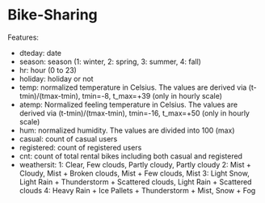 # Bike-Sharing

Features: 

- dteday: date
- season: season (1: winter, 2: spring, 3: summer, 4: fall)
- hr: hour (0 to 23)
- holiday: holiday or not
- temp: normalized temperature in Celsius. The values are derived via (t-tmin)/(tmax-tmin), tmin=-8, t_max=+39 (only in hourly scale)
- atemp: Normalized feeling temperature in Celsius. The values are derived via (t-tmin)/(tmax-tmin), tmin=-16, t_max=+50 (only in hourly scale)
- hum: normalized humidity. The values are divided into 100 (max)
- casual: count of casual users
- registered: count of registered users
- cnt: count of total rental bikes including both casual and registered
- weathersit:
1: Clear, Few clouds, Partly cloudy, Partly cloudy
2: Mist + Cloudy, Mist + Broken clouds, Mist + Few clouds, Mist
3: Light Snow, Light Rain + Thunderstorm + Scattered clouds, Light Rain + Scattered clouds
4: Heavy Rain + Ice Pallets + Thunderstorm + Mist, Snow + Fog
